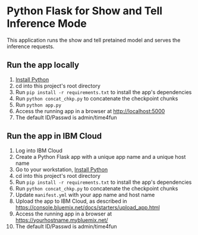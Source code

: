 # Python Flask for Show and Tell Inference Mode

This application runs the show and tell pretained model and serves the inference requests.

## Run the app locally

1. [Install Python][]
1. cd into this project's root directory
1. Run `pip install -r requirements.txt` to install the app's dependencies
1. Run `python concat_chkp.py` to concatenate the checkpoint chunks
1. Run `python app.py`
1. Access the running app in a browser at <http://localhost:5000>
1. The default ID/Passwd is admin/time4fun

[Install Python]: https://www.python.org/downloads/

## Run the app in IBM Cloud

1. Log into IBM Cloud
1. Create a Python Flask app with a unique app name and a unique host name
1. Go to your workstation, [Install Python][]
1. cd into this project's root directory
1. Run `pip install -r requirements.txt` to install the app's dependencies
1. Run `python concat_chkp.py` to concatenate the checkpoint chunks
1. Update `manifest.yml` with your app name and host name
1. Upload the app to IBM Cloud, as described in <https://console.bluemix.net/docs/starters/upload_app.html>
1. Access the running app in a browser at <https://yourhostname.mybluemix.net/>
1. The default ID/Passwd is admin/time4fun
